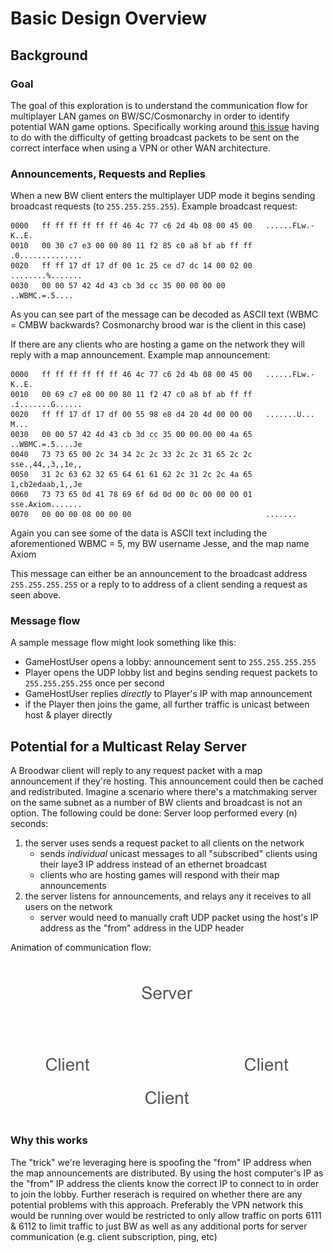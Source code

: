 # Basic Design Overview

## Background
### Goal
The goal of this exploration is to understand the communication flow for multiplayer LAN games on BW/SC/Cosmonarchy in order to identify potential WAN game options. Specifically working around [this issue](https://docs.zerotier.com/windows-lan-game/) having to do with the difficulty of getting broadcast packets to be sent on the correct interface when using a VPN or other WAN architecture.

### Announcements, Requests and Replies

When a new BW client enters the multiplayer UDP mode it begins sending broadcast requests (to `255.255.255.255`).
Example broadcast request:
```
0000   ff ff ff ff ff ff 46 4c 77 c6 2d 4b 08 00 45 00   ......FLw.-K..E.
0010   00 30 c7 e3 00 00 80 11 f2 85 c0 a8 bf ab ff ff   .0..............
0020   ff ff 17 df 17 df 00 1c 25 ce d7 dc 14 00 02 00   ........%.......
0030   00 00 57 42 4d 43 cb 3d cc 35 00 00 00 00         ..WBMC.=.5....
```
As you can see part of the message can be decoded as ASCII text (WBMC = CMBW backwards? Cosmonarchy brood war is the client in this case)

If there are any clients who are hosting a game on the network they will reply with a map announcement.
Example map announcement:
```
0000   ff ff ff ff ff ff 46 4c 77 c6 2d 4b 08 00 45 00   ......FLw.-K..E.
0010   00 69 c7 e8 00 00 80 11 f2 47 c0 a8 bf ab ff ff   .i.......G......
0020   ff ff 17 df 17 df 00 55 98 e8 d4 20 4d 00 00 00   .......U... M...
0030   00 00 57 42 4d 43 cb 3d cc 35 00 00 00 00 4a 65   ..WBMC.=.5....Je
0040   73 73 65 00 2c 34 34 2c 2c 33 2c 2c 31 65 2c 2c   sse.,44,,3,,1e,,
0050   31 2c 63 62 32 65 64 61 61 62 2c 31 2c 2c 4a 65   1,cb2edaab,1,,Je
0060   73 73 65 0d 41 78 69 6f 6d 0d 00 0c 00 00 00 01   sse.Axiom.......
0070   00 00 00 08 00 00 00                              .......
```
Again you can see some of the data is ASCII text including the aforementioned WBMC = 5, my BW username Jesse, and the map name Axiom

This message can either be an announcement to the broadcast address `255.255.255.255` or a reply to to address of a client sending a request as seen above.

### Message flow
A sample message flow might look something like this:
- GameHostUser opens a lobby: announcement sent to `255.255.255.255`
- Player opens the UDP lobby list and begins sending request packets to `255.255.255.255` once per second
- GameHostUser replies _directly_ to Player's IP with map announcement
- if the Player then joins the game, all further traffic is unicast between host & player directly

## Potential for a Multicast Relay Server
A Broodwar client will reply to any request packet with a map announcement if they're hosting. This announcement could then be cached and redistributed. Imagine a scenario where there's a matchmaking server on the same subnet as a number of BW clients and broadcast is not an option. The following could be done:
Server loop performed every (n) seconds:

1. the server uses sends a request packet to all clients on the network
   - sends _individual_ unicast messages to all "subscribed" clients using their laye3 IP address instead of an ethernet broadcast
   - clients who are hosting games will respond with their map announcements
2. the server listens for announcements, and relays any it receives to all users on the network
   - server would need to manually craft UDP packet using the host's IP address as the "from" address in the UDP header

Animation of communication flow:

![Animation of server communication flow](servercomm.gif)


### Why this works
The "trick" we're leveraging here is spoofing the "from" IP address when the map announcements are distributed. By using the host computer's IP as the "from" IP address the clients know the correct IP to connect to in order to join the lobby. Further reserach is required on whether there are any potential problems with this approach. Preferably the VPN network this would be running over would be restricted to only allow traffic on ports 6111 & 6112 to limit traffic to just BW as well as any additional ports for server communication (e.g. client subscription, ping, etc)
